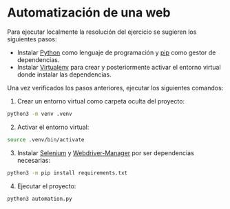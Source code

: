 # Automatización de una web

Para ejecutar localmente la resolución del ejercicio se sugieren los siguientes pasos:

- Instalar [Python](https://python.org/) como lenguaje de programación y [pip](https://pip.pypa.io/en/stable/) como gestor de dependencias.
- Instalar [Virtualenv](https://virtualenv.pypa.io/en/latest/) para crear y posteriormente activar el entorno virtual donde instalar las dependencias.

Una vez verificados los pasos anteriores, ejecutar los siguientes comandos:

1. Crear un entorno virtual como carpeta oculta del proyecto:

```bash
python3 -m venv .venv
```

2. Activar el entorno virtual:

```bash
source .venv/bin/activate
```

3. Instalar [Selenium](https://pypi.org/project/selenium/) y [Webdriver-Manager](https://pypi.org/project/webdriver-manager/) por ser dependencias necesarias:

```bash
python3 -m pip install requirements.txt
```

4. Ejecutar el proyecto:

```bash
python3 automation.py
```